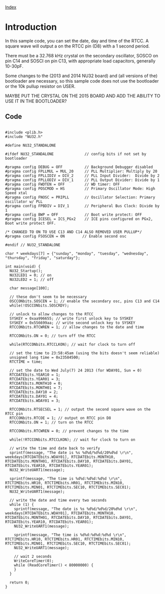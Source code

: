 [Index](Index.md)

# Introduction #

In this sample code, you can set the date, day and time of the RTCC. A square wave will output a on the RTCC pin (D8) with a 1 second period.

There must be a 32.768 kHz crystal on the secondary oscillator, SOSCO on pin C14 and SOSCI on pin C13, with appropriate load capacitors, generally 10-30pF.

Some changes to the (2013 and 2014 NU32 board) and (all versions of the) bootloader are necessary, so this sample code does not use the bootloader or the 10k pullup resistor on USER.

MAYBE PUT THE CRYSTAL ON THE 2015 BOARD AND ADD THE ABILITY TO USE IT IN THE BOOTLOADER?

## Code ##
```

#include <plib.h>
#include "NU32.h"

#define NU32_STANDALONE

#ifdef NU32_STANDALONE              // config bits if not set by bootloader

#pragma config DEBUG = OFF          // Background Debugger disabled
#pragma config FPLLMUL = MUL_20     // PLL Multiplier: Multiply by 20
#pragma config FPLLIDIV = DIV_2     // PLL Input Divider:  Divide by 2
#pragma config FPLLODIV = DIV_1     // PLL Output Divider: Divide by 1
#pragma config FWDTEN = OFF         // WD timer: OFF
#pragma config POSCMOD = HS         // Primary Oscillator Mode: High Speed xtal
#pragma config FNOSC = PRIPLL       // Oscillator Selection: Primary oscillator w/ PLL
#pragma config FPBDIV = DIV_1       // Peripheral Bus Clock: Divide by 1
#pragma config BWP = OFF            // Boot write protect: OFF
#pragma config ICESEL = ICS_PGx2    // ICE pins configured on PGx2, Boot write protect OFF.

/* CHANGED TO ON TO USE C13 AND C14 ALSO REMOVED USER PULLUP*/
#pragma config FSOSCEN = ON        // Enable second osc

#endif // NU32_STANDALONE

char * weekdays[7] = {"sunday", "monday", "tuesday", "wednesday", "thursday", "friday", "saturday"};

int main(void) {
  NU32_Startup();
  NU32LED1 = 0; // on
  NU32LED2 = 1; // off

  char message[100];

  // these don't seem to be necessary
  OSCCONbits.SOSCEN = 1; // enable the secondary osc, pins C13 and C14
  while(!OSCCONbits.SOSCRDY);

  // unlock to allow changes to the RTCC
  SYSKEY = 0xaa996655; // write first unlock key to SYSKEY
  SYSKEY = 0x556699aa; // write second unlock key to SYSKEY
  RTCCONbits.RTCWREN = 1; // allow changes to the date and time

  RTCCONbits.ON = 0; // turn off the RTCC

  while(RTCCONbits.RTCCLKON); // wait for clock to turn off

  // set the time to 23:58:45am (using the bits doesn't seem reliable)
  unsigned long time = 0x23584500;
  RTCTIME = time;

  // set the date to Wed July(7) 24 2013 (for WDAY01, Sun = 0)
  RTCDATEbits.YEAR10 = 1;
  RTCDATEbits.YEAR01 = 3;
  RTCDATEbits.MONTH10 = 0;
  RTCDATEbits.MONTH01 = 7;
  RTCDATEbits.DAY10 = 2;
  RTCDATEbits.DAY01 = 4;
  RTCDATEbits.WDAY01 = 3;

  RTCCONbits.RTSECSEL = 1; // output the second square wave on the RTCC pin
  RTCCONbits.RTCOE = 1; // output on RTCC pin D8
  RTCCONbits.ON = 1; // turn on the RTCC

  RTCCONbits.RTCWREN = 0; // prevent changes to the time

  while(!RTCCONbits.RTCCLKON); // wait for clock to turn on

  // write the time and date back to verify
  sprintf(message, "The date is %s %d%d/%d%d/20%d%d \r\n", weekdays[RTCDATEbits.WDAY01], RTCDATEbits.MONTH10, RTCDATEbits.MONTH01, RTCDATEbits.DAY10, RTCDATEbits.DAY01, RTCDATEbits.YEAR10, RTCDATEbits.YEAR01);
  NU32_WriteUART1(message);

  sprintf(message, "The time is %d%d:%d%d:%d%d \r\n", RTCTIMEbits.HR10, RTCTIMEbits.HR01, RTCTIMEbits.MIN10, RTCTIMEbits.MIN01, RTCTIMEbits.SEC10, RTCTIMEbits.SEC01);
  NU32_WriteUART1(message);

  // write the date and time every two seconds
  while (1) {
    sprintf(message, "The date is %s %d%d/%d%d/20%d%d \r\n", weekdays[RTCDATEbits.WDAY01], RTCDATEbits.MONTH10, RTCDATEbits.MONTH01, RTCDATEbits.DAY10, RTCDATEbits.DAY01, RTCDATEbits.YEAR10, RTCDATEbits.YEAR01);
    NU32_WriteUART1(message);

    sprintf(message, "The time is %d%d:%d%d:%d%d \r\n", RTCTIMEbits.HR10, RTCTIMEbits.HR01, RTCTIMEbits.MIN10, RTCTIMEbits.MIN01, RTCTIMEbits.SEC10, RTCTIMEbits.SEC01);
    NU32_WriteUART1(message);

    // wait 2 seconds
    WriteCoreTimer(0);
    while (ReadCoreTimer() < 80000000) {
    }
  }

  return 0;
}

```